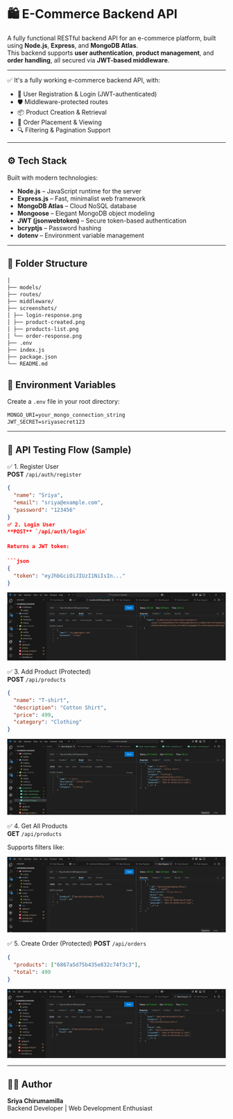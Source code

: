 # 🛍️ E-Commerce Backend API

A fully functional RESTful backend API for an e-commerce platform, built using **Node.js**, **Express**, and **MongoDB Atlas**.  
This backend supports **user authentication**, **product management**, and **order handling**, all secured via **JWT-based middleware**.

---

✅ It's a fully working e-commerce backend API, with:

- 👤 User Registration & Login (JWT-authenticated)  
- 🛡️ Middleware-protected routes  
- 📦 Product Creation & Retrieval  
- 🛒 Order Placement & Viewing  
- 🔍 Filtering & Pagination Support

---

## ⚙️ Tech Stack

Built with modern technologies:

- **Node.js** – JavaScript runtime for the server
- **Express.js** – Fast, minimalist web framework
- **MongoDB Atlas** – Cloud NoSQL database
- **Mongoose** – Elegant MongoDB object modeling
- **JWT (jsonwebtoken)** – Secure token-based authentication
- **bcryptjs** – Password hashing
- **dotenv** – Environment variable management
---

## 📁 Folder Structure
```ecommerce-backend/
│
├── models/
├── routes/
├── middleware/
├── screenshots/
│ ├── login-response.png
│ ├── product-created.png
│ ├── products-list.png
│ └── order-response.png
├── .env
├── index.js
├── package.json
└── README.md
```

## 🔐 Environment Variables

Create a `.env` file in your root directory:

```PORT=5000
MONGO_URI=your_mongo_connection_string
JWT_SECRET=sriyasecret123
```
---

## 🧪 API Testing Flow (Sample)

✅ 1. Register User  
**POST** `/api/auth/register`

```json
{
  "name": "Sriya",
  "email": "sriya@example.com",
  "password": "123456"
}
✅ 2. Login User  
**POST** `/api/auth/login`

Returns a JWT token:

```json
{
  "token": "eyJhbGciOiJIUzI1NiIsIn..."
}
```

![Login Response](./screenshots/login-response.png)

✅ 3. Add Product (Protected)  
**POST** `/api/products`

```json
{
  "name": "T-shirt",
  "description": "Cotton Shirt",
  "price": 499,
  "category": "Clothing"
}
```

![Product Created](./screenshots/product-created.png)

✅ 4. Get All Products  
**GET** `/api/products`

Supports filters like:

![Product List](screenshots/product-list.png)


✅ 5. Create Order (Protected)
**POST** `/api/orders`

```json
{
  "products": ["6867a5d75b435e832c74f3c3"],
  "total": 499
}
```

![Order Created](./screenshots/order-response.png)

---

## 👩‍💻 Author

**Sriya Chirumamilla**  
Backend Developer | Web Development Enthusiast
